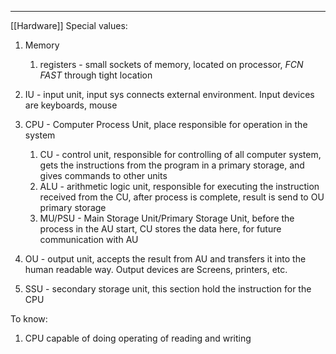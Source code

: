 ***
[[Hardware]]
Special values: 
1. Memory 
	1. registers - small sockets of memory, located on processor, *FCN FAST* through tight location  

2. IU - input unit, input sys connects external environment. Input devices are keyboards, mouse

3. CPU - Computer Process Unit, place responsible for operation in the system  
	1. CU - control unit, responsible for controlling of all computer system, gets the instructions from the program in a primary storage, and gives commands to other units 
	2. ALU - arithmetic logic unit, responsible for executing the instruction received from the CU, after process is complete, result is send to OU primary storage 
	3. MU/PSU - Main Storage Unit/Primary Storage Unit, before the process in the AU start, CU stores the data here, for future communication with AU   

4. OU - output unit, accepts the result from AU and transfers it into the human readable way. Output devices are Screens, printers, etc.  

5. SSU - secondary storage unit, this section hold the instruction for the CPU  

To know:
1. CPU capable of doing operating of reading and writing 
